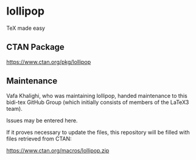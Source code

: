# lollipop
TeX made easy

## CTAN Package
 https://www.ctan.org/pkg/lollipop



## Maintenance
Vafa Khalighi, who was maintaining lollipop, handed maintenance to this bidi-tex
GitHub Group (which initially consists of members of the LaTeX3 team).

Issues may be entered here.

If it proves necessary to update the files, this repository will
be filled with files retrieved from CTAN:

https://www.ctan.org/macros/lollipop.zip


